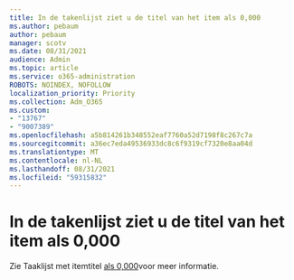 ```yaml
---
title: In de takenlijst ziet u de titel van het item als 0,000
ms.author: pebaum
author: pebaum
manager: scotv
ms.date: 08/31/2021
audience: Admin
ms.topic: article
ms.service: o365-administration
ROBOTS: NOINDEX, NOFOLLOW
localization_priority: Priority
ms.collection: Adm_O365
ms.custom:
- "13767"
- "9007389"
ms.openlocfilehash: a5b814261b348552eaf7760a52d7198f8c267c7a
ms.sourcegitcommit: a36ec7eda49536933dc8c6f9319cf7320e8aa04d
ms.translationtype: MT
ms.contentlocale: nl-NL
ms.lasthandoff: 08/31/2021
ms.locfileid: "59315832"
---
```

# <a name="task-list-shows-item-title-as-000"></a>In de takenlijst ziet u de titel van het item als 0,000

Zie Taaklijst met itemtitel [als 0,000](https://docs.microsoft.com/sharepoint/troubleshoot/lists-and-libraries/task-list-shows-000)voor meer informatie.